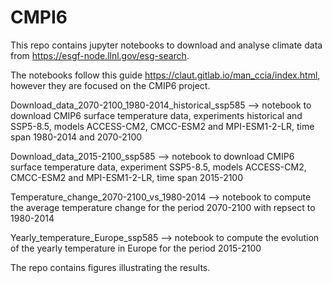 # CMPI6

This repo contains jupyter notebooks to download and analyse climate data from https://esgf-node.llnl.gov/esg-search.

The notebooks follow this guide https://claut.gitlab.io/man_ccia/index.html, however they are focused on the CMIP6 project.

Download_data_2070-2100_1980-2014_historical_ssp585 --> notebook to download CMIP6 surface temperature data, experiments historical and SSP5-8.5, models ACCESS-CM2, CMCC-ESM2 and MPI-ESM1-2-LR, time span 1980-2014 and 2070-2100

Download_data_2015-2100_ssp585 --> notebook to download CMIP6 surface temperature data, experiment SSP5-8.5, models ACCESS-CM2, CMCC-ESM2 and MPI-ESM1-2-LR, time span 2015-2100

Temperature_change_2070-2100_vs_1980-2014 --> notebook to compute the average temperature change for the period 2070-2100 with repsect to 1980-2014

Yearly_temperature_Europe_ssp585 --> notebook to compute the evolution of the yearly temperature in Europe for the period 2015-2100

The repo contains figures illustrating the results.
